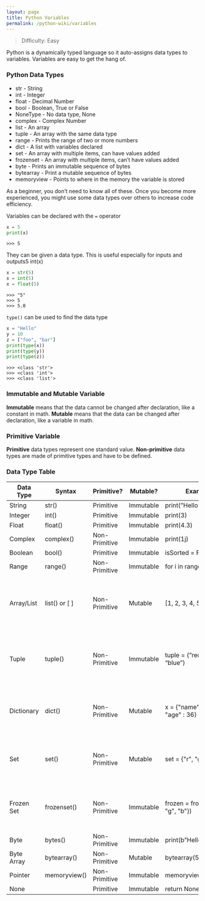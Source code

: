 ```yaml
---
layout: page
title: Python Variables
permalink: /python-wiki/variables
---
```


> Difficulty: Easy

Python is a dynamically typed language so it auto-assigns data types to variables. Variables are easy to get the hang of.

### Python Data Types

- str - String
- int - Integer
- float - Decimal Number
- bool - Boolean, True or False
- NoneType - No data type, None
- complex - Complex Number
- list - An array
- tuple - An array with the same data type
- range - Prints the range of two or more numbers
- dict - A list with variables declared
- set - An array with multiple items, can have values added
- frozenset - An array with multiple items, can’t have values added
- byte - Prints an immutable sequence of bytes
- bytearray - Print a mutable sequence of bytes
- memoryview - Points to where in the memory the variable is stored

As a beginner, you don’t need to know all of these. Once you become more experienced, you might use some data types over others to increase code efficiency.

Variables can be declared with the `=` operator

```python
x = 5
print(x)
```

```
>>> 5
```

They can be given a data type. This is useful especially for inputs and outputs5
int(x)

```python
x = str(5)
x = int(5)
x = float(5)
```

```
>>> "5"
>>> 5
>>> 5.0
```

`type()` can be used to find the data type

```python
x = "Hello"
y = 10
z = ["foo", "bar"]
print(type(x))
print(type(y))
print(type(z))
```

```
>>> <class 'str'>
>>> <class 'int'>
>>> <class 'list'>
```

### Immutable and Mutable Variable

**Immutable** means that the data cannot be changed after declaration, like a constant in math. **Mutable** means that the data can be changed after declaration, like a variable in math.

### Primitive Variable

**Primitive** data types represent one standard value. 
**Non-primitive** data types are made of primitive types and have to be defined.

### Data Type Table

| Data Type | Syntax | Primitive? | Mutable? | Example | Special cases |
| --- | --- | --- | --- | --- | --- |
| String | str() | Primitive | Immutable | print(”Hello World”) |  |
| Integer | int() | Primitive | Immutable | print(3) |  |
| Float | float() | Primitive | Immutable | print(4.3) |  |
| Complex | complex() | Non-Primitive | Immutable | print(1j) |  |
| Boolean | bool() | Primitive | Immutable | isSorted = False |  |
| Range | range() | Non-Primitive | Immutable | for i in range(1,6): |  |
| Array/List | list() or [ ] | Non-Primitive | Mutable | [1, 2, 3, 4, 5] | Ordered, changeable, indexed, allows duplicates, different data types |
| Tuple | tuple() | Non-Primitive | Immutable | tuple = (”red”, “green”, “blue”) | Ordered, unchangeable, indexed, allows duplicates, same data type only |
| Dictionary | dict() | Non-Primitive | Mutable | x = {"name" : "John", "age" : 36} | Ordered, changeable, indexed, no duplicates. Presented as pointer:value |
| Set | set() | Non-Primitive | Mutable | set = {"r", "g", "b"} | Unordered, unchangeable but can have values added, no duplicates, unindexed |
| Frozen Set | frozenset() | Non-Primitive | Immutable | frozen = frozenset({"r, "g", "b"}) | Unordered, unchangeable but no values can be added, no duplicates, unindexed |
| Byte | bytes() | Non-Primitive | Immutable | print(b”Hello”) |  |
| Byte Array | bytearray() | Non-Primitive | Mutable | bytearray(5) |  |
| Pointer | memoryview() | Non-Primitive | Immutable | memoryview(bytes(5)) |  |
| None |  | Primitive | Immutable | return None |  |